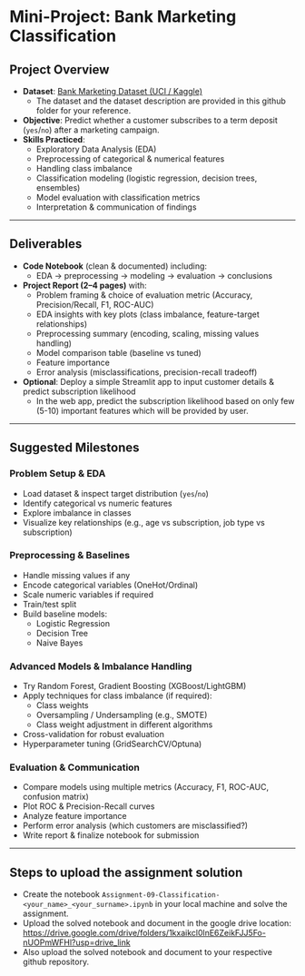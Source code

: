 # Mini-Project: Bank Marketing Classification

## Project Overview
- **Dataset**: [Bank Marketing Dataset (UCI / Kaggle)](https://www.kaggle.com/datasets/henriqueyamahata/bank-marketing)
  - The dataset and the dataset description are provided in this github folder for your reference.  
- **Objective**: Predict whether a customer subscribes to a term deposit (`yes`/`no`) after a marketing campaign.  
- **Skills Practiced**:  
  - Exploratory Data Analysis (EDA)  
  - Preprocessing of categorical & numerical features  
  - Handling class imbalance  
  - Classification modeling (logistic regression, decision trees, ensembles)  
  - Model evaluation with classification metrics  
  - Interpretation & communication of findings  

---

## Deliverables
- **Code Notebook** (clean & documented) including:  
  - EDA → preprocessing → modeling → evaluation → conclusions  
- **Project Report (2–4 pages)** with:  
  - Problem framing & choice of evaluation metric (Accuracy, Precision/Recall, F1, ROC-AUC)  
  - EDA insights with key plots (class imbalance, feature-target relationships)  
  - Preprocessing summary (encoding, scaling, missing values handling)  
  - Model comparison table (baseline vs tuned)  
  - Feature importance  
  - Error analysis (misclassifications, precision-recall tradeoff)  
- **Optional**: Deploy a simple Streamlit app to input customer details & predict subscription likelihood
  - In the web app, predict the subscription likelihood based on only few (5-10) important features which will be provided by user. 

---

## Suggested Milestones

### **Problem Setup & EDA**
- Load dataset & inspect target distribution (`yes`/`no`)  
- Identify categorical vs numeric features  
- Explore imbalance in classes  
- Visualize key relationships (e.g., age vs subscription, job type vs subscription)  

### **Preprocessing & Baselines**
- Handle missing values if any  
- Encode categorical variables (OneHot/Ordinal)  
- Scale numeric variables if required  
- Train/test split  
- Build baseline models:  
  - Logistic Regression  
  - Decision Tree  
  - Naive Bayes 

### **Advanced Models & Imbalance Handling**
- Try Random Forest, Gradient Boosting (XGBoost/LightGBM)  
- Apply techniques for class imbalance (if required):  
  - Class weights  
  - Oversampling / Undersampling (e.g., SMOTE)  
  - Class weight adjustment in different algorithms
- Cross-validation for robust evaluation  
- Hyperparameter tuning (GridSearchCV/Optuna)  

### **Evaluation & Communication**
- Compare models using multiple metrics (Accuracy, F1, ROC-AUC, confusion matrix)  
- Plot ROC & Precision-Recall curves  
- Analyze feature importance 
- Perform error analysis (which customers are misclassified?)  
- Write report & finalize notebook for submission

---

## Steps to upload the assignment solution

- Create the notebook `Assignment-09-Classification-<your_name>_<your_surname>.ipynb` in your local machine and solve the assignment.
- Upload the solved notebook and document in the google drive location: https://drive.google.com/drive/folders/1kxaikcl0lnE6ZeikFJJ5Fo-nUOPmWFHl?usp=drive_link
- Also upload the solved notebook and document to your respective github repository.
